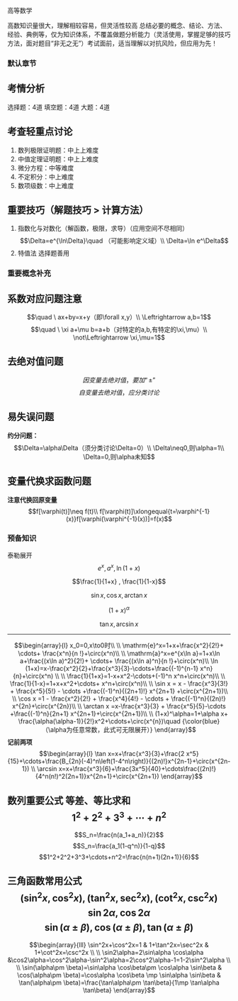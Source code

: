 高等数学

高数知识量很大，理解相较容易，但灵活性较高       总结必要的概念、结论、方法、经验、典例等，仅为知识体系，不覆盖做题分析能力（灵活使用，掌握足够的技巧方法，面对题目“非无之无”）考试面前，适当理解以对抗风险，但应用为先！

### 默认章节

考情分析
---
选择题：4道
填空题：4道
大题：4道

考查轻重点讨论
---
1. 数列极限证明题：中上上难度
2. 中值定理证明题：中上上难度
3. 微分方程：中等难度
4. 不定积分：中上难度
5. 数项级数：中上难度



重要技巧（解题技巧 > 计算方法）
---
1. 指数化与对数化（解函数，极限，求导）（应用空间不尽相同）
$$\Delta=e^{\ln\Delta}\quad （可能影响定义域）\\
\Delta=\ln e^\Delta$$
2. 特值法
选择题善用



### 重要概念补充

系数对应问题注意
---
$$\quad \ ax+by=x+y（即\forall x,y）\\
\Leftrightarrow a,b=1$$
$$\quad \ \xi a+\mu b=a+b（对特定的a,b,有特定的\xi,\mu）\\
\not\Leftrightarrow \xi,\mu=1$$



去绝对值问题
---
$$因变量去绝对值，要加“\pm”$$
$$自变量去绝对值，
应分类讨论$$



易失误问题
---
**约分问题：**
$$\Delta=\alpha\Delta（须分类讨论\Delta=0）\\
\Delta\neq0,则\alpha=1\\
\Delta=0,则\alpha未知$$



变量代换求函数问题
---
**注意代换回原变量**
$$f[\varphi(t)]\neq f(t)\\
f[\varphi(t)]\xlongequal{t=\varphi^{-1}(x)}f[\varphi(\varphi^{-1}(x))]=f(x)$$



### 预备知识

泰勒展开
$$ e^x, a^x,\ln(1+x) $$

$$\frac{1}{1+x} , \frac{1}{1-x}$$

$$\sin x,  \cos x,  \arctan x$$

$$(1+x)^\alpha$$

$$\tan x,  \arcsin x $$

---

$$\begin{array}{l}
x_0=0,x\to0时\\
\\
\mathrm{e}^x=1+x+\frac{x^2}{2!}+ \cdots+ \frac{x^n}{n !}+\circ(x^n)\\
\\
\mathrm{a}^x=e^{x\ln a}=1+x\ln a+\frac{(x\ln a)^2}{2!}+ \cdots+ \frac{(x\ln a)^n}{n !}+\circ(x^n)\\
\ln (1+x)=x-\frac{x^2}{2}+\frac{x^3}{3}-\cdots+\frac{(-1)^{n-1} x^n}{n}+\circ(x^n) \\
\\
\frac{1}{1+x}=1-x+x^2-\cdots+(-1)^n x^n+\circ(x^n)\\
\\
\frac{1}{1-x}=1+x+x^2+\cdots+ x^n+\circ(x^n)\\
\\
\sin x = x - \frac{x^3}{3!} + \frac{x^5}{5!} - \cdots +\frac{(-1)^n}{(2n+1)!} x^{2n+1} +\circ(x^{2n+1})\\
\\
\cos x =1 - \frac{x^2}{2!} + \frac{x^4}{4!} - \cdots +  \frac{(-1)^n}{(2n)!} x^{2n}+\circ(x^{2n})\\
\\
\arctan x =x-\frac{x^3}{3} + \frac{x^5}{5}-\cdots +\frac{(-1)^n}{2n+1} x^{2n+1}+\circ(x^{2n+1})\\
\\
(1+x)^\alpha=1+\alpha x+ \frac{\alpha(\alpha-1)}{2!}x^2+\cdots+\circ(x^{n})\quad {\color{blue}（\alpha为任意常数，此式可无限展开）}
\end{array}$$
**记前两项**
$$\begin{array}{l}
\tan x=x+\frac{x^3}{3}+\frac{2 x^5}{15}+\cdots+\frac{B_{2n}(-4)^n\left(1-4^n\right)}{(2n)!}x^{2n-1}+\circ(x^{2n-1}) 
\\
\arcsin x=x+\frac{x^3}{6}+\frac{3x^5}{40}+\cdots\frac{(2n)!}{4^n(n!)^2(2n+1)}x^{2n+1}+\circ(x^{2n+1})
\end{array}$$

数列重要公式
等差、等比求和
$$1^2+2^2+3^3+\cdots+n^2$$
---
$$S_n=\frac{n(a_1+a_n)}{2}$$
$$S_n=\frac{a_1(1-q^n)}{1-q}$$
$$1^2+2^2+3^3+\cdots+n^2=\frac{n(n+1)(2n+1)}{6}$$



三角函数常用公式
$$(\sin^2x,\cos^2x),(\tan^2x, \sec^2x), (\cot^2x, \csc^2x) $$
$$\sin2\alpha, \cos2\alpha$$
$$\sin(\alpha\pm \beta), \cos(\alpha\pm \beta), \tan(\alpha\pm \beta)$$
---
$$\begin{array}{lll}
\sin^2x+\cos^2x=1 & 1+\tan^2x=\sec^2x & 1+\cot^2x=\csc^2x \\
\\
\sin2\alpha=2\sin\alpha \cos\alpha
&\cos2\alpha=\cos^2\alpha-\sin^2\alpha=2\cos^2\alpha-1=1-2\sin^2\alpha \\
\\
\sin(\alpha\pm \beta)=\sin\alpha \cos\beta\pm \cos\alpha \sin\beta &
\cos(\alpha\pm \beta)=\cos\alpha  \cos\beta \mp \sin\alpha \sin\beta & \tan(\alpha\pm \beta)=\frac{\tan\alpha\pm \tan\beta}{1\mp \tan\alpha \tan\beta}
\end{array}$$